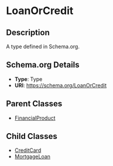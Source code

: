 # LoanOrCredit

## Description
A type defined in Schema.org.

## Schema.org Details
- **Type**: Type
- **URI**: https://schema.org/LoanOrCredit

## Parent Classes
- [FinancialProduct](../FinancialProduct.md)

## Child Classes
- [CreditCard](CreditCard/CreditCard.md)
- [MortgageLoan](MortgageLoan/MortgageLoan.md)

